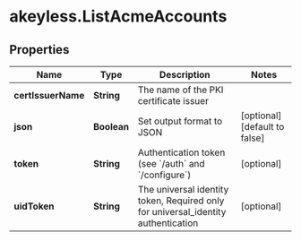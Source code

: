 # akeyless.ListAcmeAccounts

## Properties

Name | Type | Description | Notes
------------ | ------------- | ------------- | -------------
**certIssuerName** | **String** | The name of the PKI certificate issuer | 
**json** | **Boolean** | Set output format to JSON | [optional] [default to false]
**token** | **String** | Authentication token (see &#x60;/auth&#x60; and &#x60;/configure&#x60;) | [optional] 
**uidToken** | **String** | The universal identity token, Required only for universal_identity authentication | [optional] 


